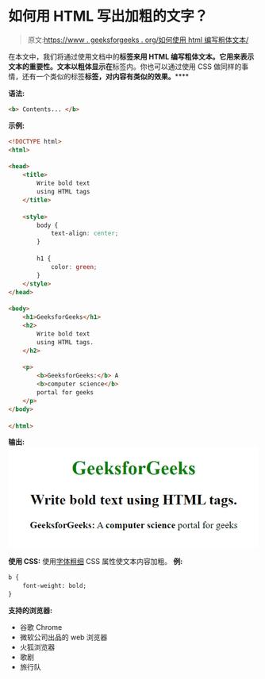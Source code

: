 # 如何用 HTML 写出加粗的文字？

> 原文:[https://www . geeksforgeeks . org/如何使用 html 编写粗体文本/](https://www.geeksforgeeks.org/how-to-write-bold-text-using-html/)

在本文中，我们将通过使用文档中的**标签来用 HTML 编写粗体文本。它用来表示文本的重要性。文本以粗体显示在**标签内。你也可以通过使用 CSS 做同样的事情，还有一个类似的标签**标签，对内容有类似的效果。******

**语法:**

```html
<b> Contents... </b>
```

**示例:**

```html
<!DOCTYPE html>
<html>

<head>
    <title>
        Write bold text 
        using HTML tags
    </title>

    <style>
        body {
            text-align: center;
        }

        h1 {
            color: green;
        }
    </style>
</head>

<body>
    <h1>GeeksforGeeks</h1>
    <h2>
        Write bold text 
        using HTML tags.
    </h2>

    <p>
        <b>GeeksforGeeks:</b> A 
        <b>computer science</b>
        portal for geeks
    </p>
</body>

</html>                
```

**输出:**
![](img/a052bc5645a450d6e8398c99157bb32b.png)

**使用 CSS:** 使用[字体粗细](https://www.geeksforgeeks.org/css-font-weight-property/) CSS 属性使文本内容加粗。
**例:**

```html
b { 
    font-weight: bold; 
} 
```

**支持的浏览器:**

*   谷歌 Chrome
*   微软公司出品的 web 浏览器
*   火狐浏览器
*   歌剧
*   旅行队